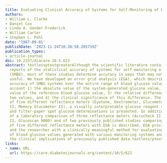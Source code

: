 ```yaml
---
title: Evaluating Clinical Accuracy of Systems for Self-Monitoring of Blood Glucose
authors:
- William L. Clarke
- Daniel Cox
- Linda A. Gonder-Frederick
- William Carter
- Stephen L. Pohl
date: '1987-09-01'
publishDate: '2023-11-24T10:38:58.205739Z'
publication_types:
- article-journal
doi: 10.2337/diacare.10.5.622
abstract: textlessptextgreaterAlthough the scientific literature contains numerous
  reports of the statistical accuracy of systems for self-monitoring of blood glucose
  (SMBG), most of these studies determine accuracy in ways that may not be clinically
  useful. We have developed an error grid analysis (EGA), which describes the clinical
  accuracy of SMBG systems over the entire range of blood glucose values, taking into
  account 1) the absolute value of the system-generated glucose value, 2) the absolute
  value of the reference blood glucose value, 3) the relative difference between these
  two values, and 4) the clinical significance of this difference. The EGA of accuracy
  of five different reflectance meters (Eyetone, Dextrometer, Glucometer I, Glucometer
  II, Memory Glucometer II), a visually interpretable glucose reagent strip (Glucostix),
  and filter-paper spot glucose determinations is presented. In addition, reanalyses
  of a laboratory comparison of three reflectance meters (Accucheck II, Glucometer
  II, Glucoscan 9000) and of two previously published studies comparing the accuracy
  of five different reflectance meters with EGA is described. EGA provides the practitioner
  and the researcher with a clinically meaningful method for evaluating the accuracy
  of blood glucose values generated with various monitoring systems and for analyzing
  the clinical implications of previously published data.textless/ptextgreater
links:
- name: URL
  url: https://care.diabetesjournals.org/content/10/5/622
---
```

